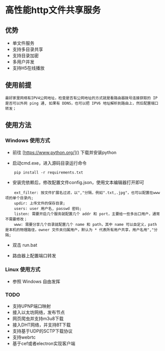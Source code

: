 # 高性能http文件共享服务

## 优势
- 单文件服务
- 支持多目录共享
- 支持目录加密
- 多用户并发
- 支持H5在线播放

## 使用前提
	
	最好家里网络有IPV4公网地址，检查是否有公网地址的方式就是看路由器拨号连接获取的 IP 是否可以外网 ping 通, 如果有 DDNS，也可以把 IPV6 地址解析到路由上，然后配置端口转发；

## 使用方法

### Windows 使用方式

- 前往 [https://www.python.org/]() 下载并安装python

- 启动cmd.exe，进入源码目录运行命令
```
	pip install -r requirements.txt
```	
- 安装完依赖后，修改配置文件config.json，使用文本编辑器打开即可
```
	ext_filter: 按文件扩展名过滤，以","分隔，例如".txt,.jpg"，也可以配置在www项的单个目录内;
	updir: 上传文件的保存目录;
	users: user 用户名, passwd 密码;
	listen: 需要开启几个服务就配置几个 addr 和 port，主要给一些多出口用户，通常不需要修改；
	www: 需要分享几个目录就配置几个 name 和 path，其中 name 可以自定义，path 是本机的物理路径，owner 文件夹归属用户，默认为 * 代表所有用户共享，用户名用","分隔;
```
- 双击 run.bat

- 路由器上配置端口转发

### Linux 使用方式

- 参照 Windows 自由发挥

### TODO

- 支持UPNP端口映射
- 接入以太坊网络，发布节点
- 网页爬虫并支持m3u8下载
- 接入DHT网络，并支持BT下载
- 支持基于UDP的SCTP下载协议
- 支持webrtc
- 基于cef或者electron实现客户端